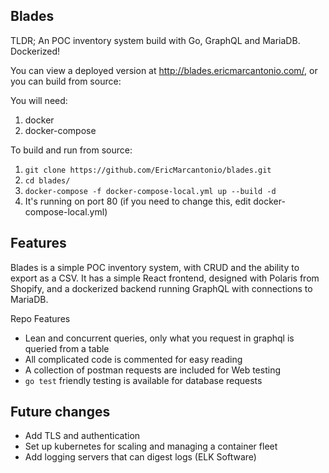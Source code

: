## Blades

TLDR; An POC inventory system build with Go, GraphQL and MariaDB. Dockerized!

You can view a deployed version at http://blades.ericmarcantonio.com/, or you can build from source:

You will need:
1. docker
2. docker-compose

To build and run from source:

1. `git clone https://github.com/EricMarcantonio/blades.git`
2. `cd blades/`
3. `docker-compose -f docker-compose-local.yml up --build -d`
4. It's running on port 80 (if you need to change this, edit docker-compose-local.yml)


## Features

Blades is a simple POC inventory system, with CRUD and the ability to export as a CSV.
It has a simple React frontend, designed with Polaris from Shopify, and a dockerized backend running GraphQL with connections to MariaDB.

Repo Features
- Lean and concurrent queries, only what you request in graphql is queried from a table
- All complicated code is commented for easy reading
- A collection of postman requests are included for Web testing
- `go test` friendly testing is available for database requests


## Future changes
- Add TLS and authentication
- Set up kubernetes for scaling and managing a container fleet
- Add logging servers that can digest logs (ELK Software)